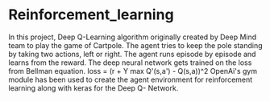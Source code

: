 # Reinforcement_learning
In this project, Deep Q-Learning algorithm originally created by Deep Mind team to play the game of Cartpole. The agent tries to keep the pole standing by taking two actions, left or right. The agent runs episode by episode and learns from the reward. The deep neural network gets trained on the loss from Bellman equation.
loss = (r + Y max Q'(s,a') - Q(s,a))^2 
OpenAi's gym module has been used to create the agent environment for reinforcement learning along with keras for the Deep Q- Network.
